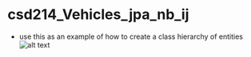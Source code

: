 # csd214_Vehicles_jpa_nb_ij
- use this as an example of how to create a class hierarchy of entities
![alt text](https://github.com/fcarella/src/main/java/org/csd214/image.jpg?raw=true)
